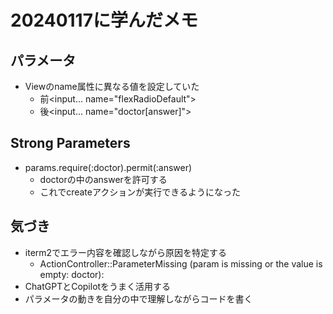 # 20240117に学んだメモ

## パラメータ
- Viewのname属性に異なる値を設定していた
  - 前<input... name="flexRadioDefault"></input>
  - 後<input... name="doctor[answer]"></input>

## Strong Parameters
  - params.require(:doctor).permit(:answer)
    - doctorの中のanswerを許可する
    - これでcreateアクションが実行できるようになった

## 気づき
- iterm2でエラー内容を確認しながら原因を特定する
  - ActionController::ParameterMissing (param is missing or the value is empty: doctor):
- ChatGPTとCopilotをうまく活用する
- パラメータの動きを自分の中で理解しながらコードを書く